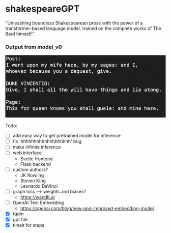 # shakespeareGPT

"Unleashing boundless Shakespearean prose with the power of a transformer-based language model, trained on the complete works of The Bard himself."

### Output from model_v0

![v4 output](v4_output.png)

Todo:
- [ ] add easy way to get pretrained model for inference 
- [ ] fix 'hhhhhhhhhhhhhhhhhhh' bug
- [ ] make infinite inference
- [ ] web interface
    - Svelte frontend
    - Flask backend
- [ ] custom authors?
    - JK Rowling
    - Steven King
    - Leonardo DaVinci
- [ ] graph loss --> weights and biases?
    - https://wandb.ai
- [ ] OpenAI Text Embedding
    - https://openai.com/blog/new-and-improved-embedding-model
- [x] tqdm
- [x] gpt file
- [x] timeit for steps
